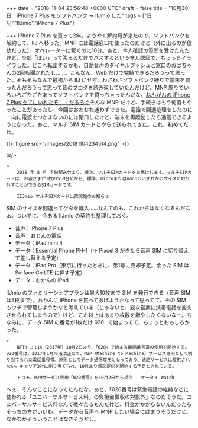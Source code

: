 
+++
date = "2018-11-04 23:56:48 +0000 UTC"
draft = false
title = "10月30日：iPhone 7 Plus をソフトバンク → IIJmio した"
tags = ["日記","IIJmio","iPhone 7 Plus"]

+++
iPhone 7 Plus を買って2年。ようやく解約月が来たので、ソフトバンクを解約して、IIJ へ移った。MNP には電話窓口を使ったのだけど（外に出るのが億劫だった）、オペレーターに繋ぐのに10分。あと、本人確認の質問を受けたんだけど、全部「はい」って答えるだけでパスするというザル認証で、ちょっとイライラした。どこへ転出するかも、自動音声のダイヤルプッシュと窓口のおばちゃんの2回も聞かれたし……。こんなん、Web だけで完結できるだろうって思った。そもそもなんで最初から IIJ にせず、わざわざソフトバンク縛りで端末を買ったんだろうって思って昔のブログを読み返していたんだけど、MNP 周りでいろいろごたごたあってソフトバンクで買っちゃったんだな。[ねんがんの iPhone 7 Plus をてにいれたぞ！ - だるろぐ](https://blog.daruyanagi.jp/entry/2016/10/21/181102)そんな MNP だけど、手続きはもう何度もやったことがあったし、今回はおおむね迷わずできた。電話で開通処理をしたのに一向に電波をつかまないのには閉口したけど、端末を再起動したら通信できるようになった。あと、マルチ SIM カードとやらで送られてきた。これ、初めてだわ。

{{< figure src="/images/20181104234514.png"  >}}

br/>


    >
        2018 年 8 月 下旬配送分より、順次、マルチSIMカードをお届けします。マルチSIMカードは、お客さまが1枚のSIM台紙から、標準、microまたはnanoのいずれかのサイズに取り外すことができるSIMカードです。

        IIJmio:マルチSIMカード出荷開始のお知らせ
    
SIM のサイズを間違ってゲタを購入……なんてのも、これからはなくなるんだなぁ。ついでに、今ある IIJmio の契約も整理しておく。

<ul>
<li>音声：iPhone 7 Plus </li>
<li>音声：おとんの電話 </li>
<li>データ：iPad mini 4</li>
<li>データ：Essential Phone PH-1（→ Pixcel 3 がきたら音声 SIM に切り替えて差し替える予定）</li>
<li>データ：iPad Pro（東京に行ったときに、弟1号に売却予定。余った SIM は Surface Go LTE に挿す予定）</li>
<li>データ：おかんの iPad</li>
</ul>IIJmio のファミリーシェアプランは最大10枚まで SIM を発行できる（音声 SIM は5枚まで）。おかんに iPhone を買ってあげようかなって思ってて、その SIM もウチで管理しようかなと考えている（じゃないと、変な営業に携帯電話を変えさせられてしまうので）けど、これ以上はあまり枚数を増やしたくないなー。ちなみに、データ SIM の番号が1枚だけ 020- で始まってて、ちょっとおもしろかった。

    >
        NTTドコモは（2017年）10月2日より、「020」で始まる電話番号帯の使用を開始する。020番号は、2017年1月の法改正にて、M2M（Machine to Machine）サービス専用として割り当てられた電話番号帯。原則としてデータ通信専用となっており、通話サービスは提供されない。キャリア3社に割り当てられ、10月より順次提供を開始する予定とされている。

        ドコモ、M2Mサービス専用「020番号」を10月2日から提供 - ケータイ Watch
    
へぇ、そんなことになってたんだな。あと、「020番号は緊急電話の維持などに使われる「ユニバーサルサービス料」の負担金徴収の対象外」なのだそうだ。ユニバーサルサービス料なんて微々たるもんだけど、料金がかからないんだったらそっちの方がいいわ。データから音声へ MNP したい場合にはまりそうだけど、なかなかそういうことはなさそうだし。


